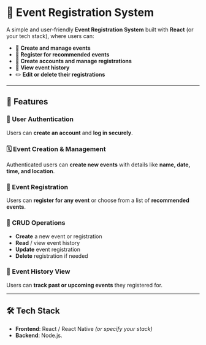 # 🎉 Event Registration System

A simple and user-friendly **Event Registration System** built with **React** (or your tech stack), where users can:

- 📅 **Create and manage events**
- 📝 **Register for recommended events**
- 👤 **Create accounts and manage registrations**
- 📜 **View event history**
- ✏️ **Edit or delete their registrations**

---

## 🔧 Features

### 👤 User Authentication
Users can **create an account** and **log in securely**.

### 🗓️ Event Creation & Management
Authenticated users can **create new events** with details like **name, date, time, and location**.

### 📝 Event Registration
Users can **register for any event** or choose from a list of **recommended events**.

### 🔄 CRUD Operations
- **Create** a new event or registration  
- **Read** / view event history  
- **Update** event registration  
- **Delete** registration if needed  

### 📜 Event History View
Users can **track past or upcoming events** they registered for.

---

## 🛠️ Tech Stack

- **Frontend**: React / React Native *(or specify your stack)*
- **Backend**: Node.js.
